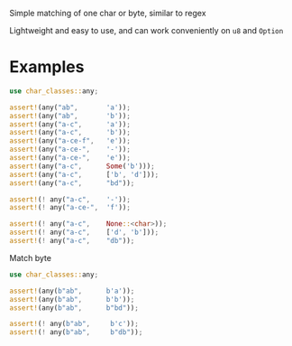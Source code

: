 Simple matching of one char or byte, similar to regex

Lightweight and easy to use, and can work conveniently on `u8` and `Option`


# Examples

```rust
use char_classes::any;

assert!(any("ab",       'a'));
assert!(any("ab",       'b'));
assert!(any("a-c",      'a'));
assert!(any("a-c",      'b'));
assert!(any("a-ce-f",   'e'));
assert!(any("a-ce-",    '-'));
assert!(any("a-ce-",    'e'));
assert!(any("a-c",      Some('b')));
assert!(any("a-c",      ['b', 'd']));
assert!(any("a-c",      "bd"));

assert!(! any("a-c",    '-'));
assert!(! any("a-ce-",  'f'));

assert!(! any("a-c",    None::<char>));
assert!(! any("a-c",    ['d', 'b']));
assert!(! any("a-c",    "db"));
```

Match byte

```rust
use char_classes::any;

assert!(any(b"ab",      b'a'));
assert!(any(b"ab",      b'b'));
assert!(any(b"ab",      b"bd"));

assert!(! any(b"ab",     b'c'));
assert!(! any(b"ab",     b"db"));
```

